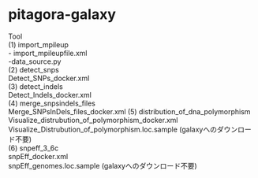 # pitagora-galaxy

Tool  
(1) import_mpileup  
    - import_mpileupfile.xml   
    -data_source.py  
(2) detect_snps  
     Detect_SNPs_docker.xml  
(3) detect_indels  
     Detect_Indels_docker.xml  
(4) merge_snpsindels_files  
     Merge_SNPsInDels_files_docker.xml
(5) distribution_of_dna_polymorphism  
     Visualize_distrubution_of_polymorphism_docker.xml  
     Visualize_Distrubution_of_polymorphism.loc.sample (galaxyへのダウンロード不要)  
(6) snpeff_3_6c  
     snpEff_docker.xml  
     snpEff_genomes.loc.sample (galaxyへのダウンロード不要)  
